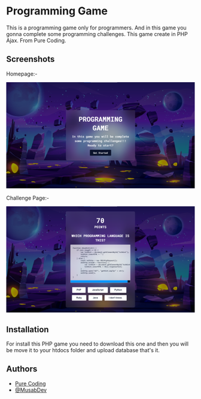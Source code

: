 
# Programming Game

This is a programming game only for programmers. And in this game you gonna complete some programming challenges. This game create in PHP Ajax. From Pure Coding.



## Screenshots

Homepage:-

![App Screenshot](https://github.com/MusabDev/programming-game/blob/main/assets/screenshots/1.png?raw=true)


Challenge Page:-

![App Screenshot](https://github.com/MusabDev/programming-game/blob/main/assets/screenshots/2.png?raw=true)
## Installation 

For install this PHP game you need to download this one and then you will be move it to your htdocs folder and upload database that's it.
## Authors

- [Pure Coding](https://youtube.com/PureCoding/)
- [@MusabDev](https://www.github.com/MusabDev/)

  

